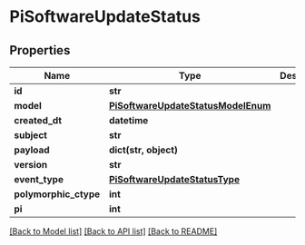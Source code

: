 # PiSoftwareUpdateStatus


## Properties
Name | Type | Description | Notes
------------ | ------------- | ------------- | -------------
**id** | **str** |  | [readonly] 
**model** | [**PiSoftwareUpdateStatusModelEnum**](PiSoftwareUpdateStatusModelEnum.md) |  | 
**created_dt** | **datetime** |  | [readonly] 
**subject** | **str** |  | 
**payload** | **dict(str, object)** |  | [optional] 
**version** | **str** |  | 
**event_type** | [**PiSoftwareUpdateStatusType**](PiSoftwareUpdateStatusType.md) |  | 
**polymorphic_ctype** | **int** |  | [readonly] 
**pi** | **int** |  | 

[[Back to Model list]](../README.md#documentation-for-models) [[Back to API list]](../README.md#documentation-for-api-endpoints) [[Back to README]](../README.md)


